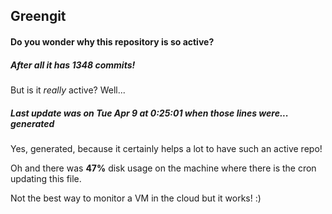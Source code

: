 ## Greengit

#### Do you wonder why this repository is so active?

##### After all it has 1348 commits!

But is it *really* active? Well...

##### Last update was on Tue Apr 9 at 0:25:01 when those lines were... generated

Yes, generated, because it certainly helps a lot to have such an active repo!

Oh and there was **47%** disk usage on the machine
where there is the cron updating this file.

Not the best way to monitor a VM in the cloud but it works! :)
